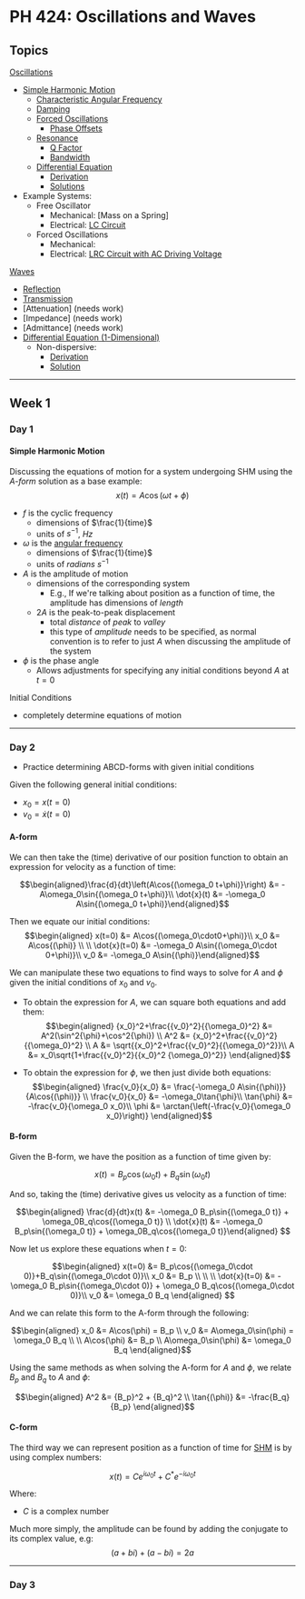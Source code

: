# PH 424: Oscillations and Waves

## Topics

[Oscillations](/physics/Oscillations.md)
  - [Simple Harmonic Motion](/physics/SimpleHarmonicMotion.md)
    - [Characteristic Angular Frequency](/physics/AngularFrequency#Characteristic-Angular-Frequency.md)
    - [Damping](/physics/Damping.md)
    - [Forced Oscillations](/physics/ForcedOscillations.md)
      - [Phase Offsets](/physics/ForcedOscillations#Phase-Offsets.md)
    - [Resonance](/physics/Resonance.md)
      - [Q Factor](/physics/Resonance#Q-Factor.md)
      - [Bandwidth](/physics/Resonance#Bandwidth.md)
    - [Differential Equation](/physics/SimpleHarmonicMotion#Differential-Equation.md)
      - [Derivation](/physics/SimpleHarmonicMotion#Derivation.md)
      - [Solutions](/physics/SimpleHarmonicMotion#General-Solutions.md)
  - Example Systems:
    - Free Oscillator
      - Mechanical: [Mass on a Spring]
      - Electrical: [LC Circuit](/physics/LCCircuit.md)
    - Forced Oscillations
      - Mechanical:
      - Electrical: [LRC Circuit with AC Driving Voltage](/physics/LCRCircuit.md)

[Waves](/physics/Waves.md)
  - [Reflection](/physics/Waves#Reflection.md)
  - [Transmission](/physics/Waves#Transmission.md)
  - [Attenuation] (needs work)
  - [Impedance] (needs work)
  - [Admittance] (needs work)
  - [Differential Equation (1-Dimensional)](/physics/Waves#One-Dimensional-Waves.md)
    - Non-dispersive:
      - [Derivation](/physics/Waves#Deriving-the-Non-dispersive-Wave-Equation.md)
      - [Solution](/physics/Waves#Guide-to-Solve-the-Non-dispersive-PDE.md)

----

## Week 1
### Day 1

#### Simple Harmonic Motion

Discussing the equations of motion for a system undergoing SHM using the *A-form* solution as a base example:
$$x(t)=A\cos{(\omega t+\phi)}$$

- $f$ is the cyclic frequency
  - dimensions of $\frac{1}{time}$
  - units of $s^{-1}$, $Hz$
- $\omega$ is the [angular frequency](/physics/AngularFrequency.md)
  - dimensions of $\frac{1}{time}$
  - units of $radians\ s^{-1}$
- $A$ is the amplitude of motion
  - dimensions of the corresponding system
    - E.g., If we're talking about position as a function of time, the amplitude has dimensions of $length$
  - $2A$ is the peak-to-peak displacement
    - total *distance* of *peak* to *valley*
    - this type of *amplitude* needs to be specified, as normal convention is to refer to just $A$ when discussing the amplitude of the system
- $\phi$ is the phase angle
  - Allows adjustments for specifying any initial conditions beyond $A$ at $t=0$

Initial Conditions
 - completely determine equations of motion

----

### Day 2

- Practice determining ABCD-forms with given initial conditions

Given the following general initial conditions:
- $x_0=x(t=0)$
- $v_0=\dot{x}(t=0)$

#### A-form
We can then take the (time) derivative of our position function to obtain an expression for velocity as a function of time:

$$\begin{aligned}\frac{d}{dt}\left(A\cos{(\omega_0 t+\phi)}\right) &= -A\omega_0\sin{(\omega_0 t+\phi)}\\
\dot{x}(t) &= -\omega_0 A\sin{(\omega_0 t+\phi)}\end{aligned}$$

Then we equate our initial conditions:
$$\begin{aligned}
x(t=0) &= A\cos{(\omega_0\cdot0+\phi)}\\
x_0 &= A\cos{(\phi)}
\\ \\
\dot{x}(t=0) &= -\omega_0 A\sin{(\omega_0\cdot 0+\phi)}\\
v_0 &= -\omega_0 A\sin{(\phi)}\end{aligned}$$

We can manipulate these two equations to find ways to solve for $A$ and $\phi$ given the initial conditions of $x_0$ and $v_0$.
- To obtain the expression for $A$, we can square both equations and add them:
$$\begin{aligned}
{x_0}^2+\frac{{v_0}^2}{{\omega_0}^2} &= A^2(\sin^2{\phi}+\cos^2{\phi}) \\
A^2 &= {x_0}^2+\frac{{v_0}^2}{{\omega_0}^2} \\
A &= \sqrt{{x_0}^2+\frac{{v_0}^2}{{\omega_0}^2}}\\
A &= x_0\sqrt{1+\frac{{v_0}^2}{{x_0}^2 {\omega_0}^2}}
\end{aligned}$$

- To obtain the expression for $\phi$, we then just divide both equations:
$$\begin{aligned}
\frac{v_0}{x_0} &= \frac{-\omega_0 A\sin{(\phi)}}{A\cos{(\phi)}} \\
\frac{v_0}{x_0} &= -\omega_0\tan{\phi}\\
\tan{\phi} &= -\frac{v_0}{\omega_0 x_0}\\
\phi &= \arctan{\left(-\frac{v_0}{\omega_0 x_0}\right)}
\end{aligned}$$

#### B-form
Given the B-form, we have the position as a function of time given by:

$$x(t)=B_p\cos{(\omega_0 t)}+B_q\sin{(\omega_0 t)}$$

And so, taking the (time) derivative gives us velocity as a function of time:

$$\begin{aligned}
\frac{d}{dt}x(t) &= -\omega_0 B_p\sin{(\omega_0 t)} + \omega_0B_q\cos{(\omega_0 t)} \\ \dot{x}(t) &= -\omega_0 B_p\sin{(\omega_0 t)} + \omega_0B_q\cos{(\omega_0 t)}\end{aligned}
$$

Now let us explore these equations when $t=0$:

$$\begin{aligned}
x(t=0) &= B_p\cos{(\omega_0\cdot 0)}+B_q\sin{(\omega_0\cdot 0)}\\
x_0 &= B_p \\
\\ \\
\dot{x}(t=0) &= -\omega_0 B_p\sin{(\omega_0\cdot 0)} + \omega_0 B_q\cos{(\omega_0\cdot 0)}\\
v_0 &= \omega_0 B_q
\end{aligned}
$$

And we can relate this form to the A-form through the following:

$$\begin{aligned}
x_0 &= A\cos(\phi) = B_p \\
v_0 &= A\omega_0\sin(\phi) = \omega_0 B_q \\
\\
A\cos(\phi) &= B_p \\
A\omega_0\sin(\phi) &= \omega_0 B_q
\end{aligned}$$

Using the same methods as when solving the A-form for $A$ and $\phi$, we relate $B_p$ and $B_q$ to $A$ and $\phi$:

$$\begin{aligned}
A^2 &= {B_p}^2 + {B_q}^2 \\
\tan{(\phi)} &= -\frac{B_q}{B_p}
\end{aligned}$$

#### C-form

The third way we can represent position as a function of time for [SHM](/physics/SimpleHarmonicMotion.md) is by using complex numbers:

$$x(t)=C e^{i\omega_0 t}+C^* e^{-i\omega_0 t}$$

Where:
- $C$ is a complex number

Much more simply, the amplitude can be found by adding the conjugate to its complex value, e.g:
$$(a+bi)+(a-bi)=2a$$

----

### Day 3
